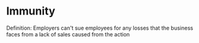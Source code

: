 # Immunity

Definition: Employers can't sue employees for any losses that the business faces from a lack of sales caused from the action